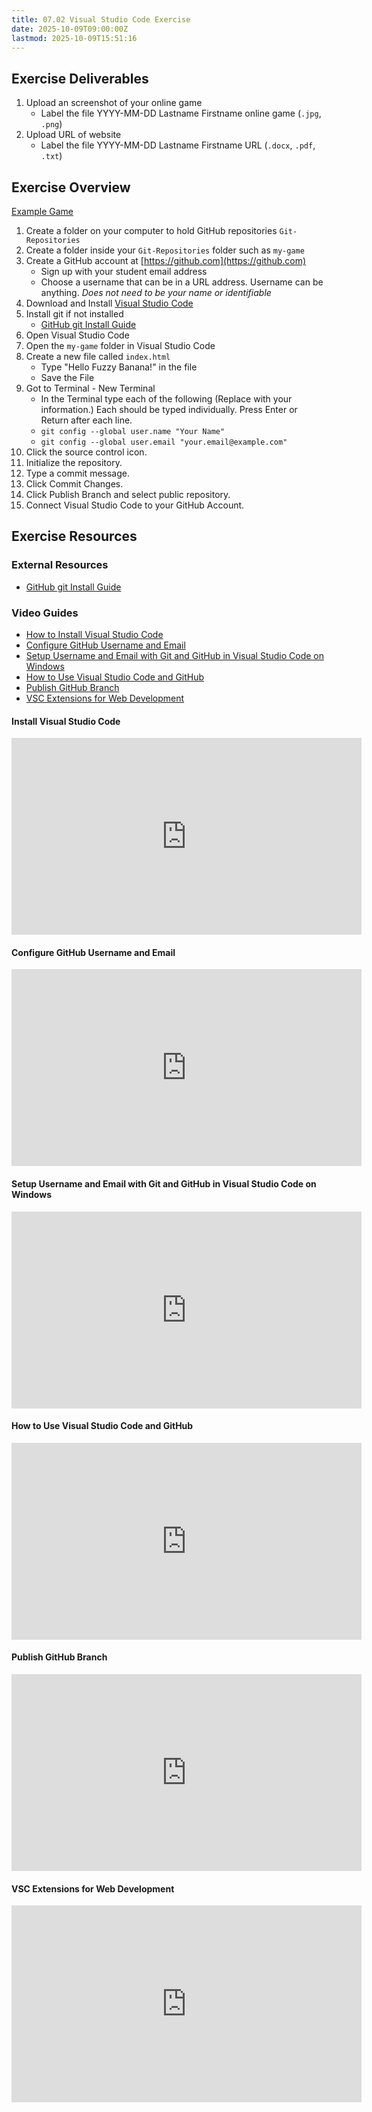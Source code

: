 ```yaml
---
title: 07.02 Visual Studio Code Exercise
date: 2025-10-09T09:00:00Z
lastmod: 2025-10-09T15:51:16
---
```


## Exercise Deliverables

1. Upload an screenshot of your online game
   - Label the file YYYY-MM-DD Lastname Firstname online game (`.jpg`, `.png`)
2. Upload URL of website
   - Label the file YYYY-MM-DD Lastname Firstname URL (`.docx`, `.pdf`, `.txt`)

## Exercise Overview

[Example Game](https://whatmakeart.com/cool-game/)

1. Create a folder on your computer to hold GitHub repositories `Git-Repositories`
2. Create a folder inside your `Git-Repositories` folder such as `my-game`
3. Create a GitHub account at [https://github.com](https://github.com)
   - Sign up with your student email address
   - Choose a username that can be in a URL address. Username can be anything. _Does not need to be your name or identifiable_
4. Download and Install [Visual Studio Code ](https://code.visualstudio.com/)
5. Install git if not installed
   - [GitHub git Install Guide](https://github.com/git-guides/install-git)
6. Open Visual Studio Code
7. Open the `my-game` folder in Visual Studio Code
8. Create a new file called `index.html`
   - Type "Hello Fuzzy Banana!" in the file
   - Save the File
9. Got to Terminal - New Terminal
   - In the Terminal type each of the following (Replace with your information.) Each should be typed individually. Press Enter or Return after each line.
   - `git config --global user.name "Your Name"`
   - `git config --global user.email "your.email@example.com"`
10. Click the source control icon.
11. Initialize the repository.
12. Type a commit message.
13. Click Commit Changes.
14. Click Publish Branch and select public repository.
15. Connect Visual Studio Code to your GitHub Account.

## Exercise Resources

### External Resources

- [GitHub git Install Guide](https://github.com/git-guides/install-git)

### Video Guides

- [How to Install Visual Studio Code](https://youtu.be/HDhPln-pccQ)
- [Configure GitHub Username and Email](https://youtu.be/RT-1Zywrse8)
- [Setup Username and Email with Git and GitHub in Visual Studio Code on Windows](https://youtu.be/ZeWx0XNUZWE)
- [How to Use Visual Studio Code and GitHub](https://youtu.be/fb5stQYgM_Y)
- [Publish GitHub Branch](https://youtu.be/RT5GHBICcfo)
- [VSC Extensions for Web Development](https://youtu.be/_WEyoLuuyYo)

<div class="video-grid">

<div class="video-card">

#### Install Visual Studio Code

<div class="iframe-16-9-container">
<iframe class="youTubeIframe" width="560" height="315" src="https://www.youtube.com/embed/HDhPln-pccQ?rel=0" title="YouTube video player" frameborder="0" allow="accelerometer; autoplay; clipboard-write; encrypted-media; gyroscope; picture-in-picture; web-share" referrerpolicy="strict-origin-when-cross-origin" allowfullscreen></iframe>
</div>
</div>

<div class="video-card">

#### Configure GitHub Username and Email

<div class="iframe-16-9-container">
<iframe class="youTubeIframe" width="560" height="315" src="https://www.youtube.com/embed/RT-1Zywrse8?rel=0" title="YouTube video player" frameborder="0" allow="accelerometer; autoplay; clipboard-write; encrypted-media; gyroscope; picture-in-picture; web-share" referrerpolicy="strict-origin-when-cross-origin" allowfullscreen></iframe>
</div>
</div>

<div class="video-card">

#### Setup Username and Email with Git and GitHub in Visual Studio Code on Windows

<div class="iframe-16-9-container">
<iframe class="youTubeIframe" width="560" height="315" src="https://www.youtube.com/embed/ZeWx0XNUZWE?rel=0" title="YouTube video player" frameborder="0" allow="accelerometer; autoplay; clipboard-write; encrypted-media; gyroscope; picture-in-picture; web-share" referrerpolicy="strict-origin-when-cross-origin" allowfullscreen></iframe>
</div>
</div>

<div class="video-card">

#### How to Use Visual Studio Code and GitHub

<div class="iframe-16-9-container">
<iframe class="youTubeIframe" width="560" height="315" src="https://www.youtube.com/embed/fb5stQYgM_Y?rel=0" title="YouTube video player" frameborder="0" allow="accelerometer; autoplay; clipboard-write; encrypted-media; gyroscope; picture-in-picture; web-share" referrerpolicy="strict-origin-when-cross-origin" allowfullscreen></iframe>
</div>
</div>

<div class="video-card">

#### Publish GitHub Branch

<div class="iframe-16-9-container">
<iframe class="youTubeIframe" width="560" height="315" src="https://www.youtube.com/embed/RT5GHBICcfo?rel=0" title="YouTube video player" frameborder="0" allow="accelerometer; autoplay; clipboard-write; encrypted-media; gyroscope; picture-in-picture; web-share" referrerpolicy="strict-origin-when-cross-origin" allowfullscreen></iframe>
</div>
</div>

<div class="video-card">

#### VSC Extensions for Web Development

<div class="iframe-16-9-container">
<iframe class="youTubeIframe" width="560" height="315" src="https://www.youtube.com/embed/_WEyoLuuyYo?rel=0" title="YouTube video player" frameborder="0" allow="accelerometer; autoplay; clipboard-write; encrypted-media; gyroscope; picture-in-picture; web-share" referrerpolicy="strict-origin-when-cross-origin" allowfullscreen></iframe>
</div>
</div>

</div>
